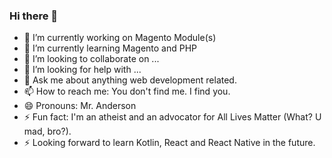 ### Hi there 👋


- 🔭 I’m currently working on Magento Module(s)
- 🌱 I’m currently learning Magento and PHP 
- 👯 I’m looking to collaborate on ...
- 🤔 I’m looking for help with ...
- 💬 Ask me about anything web development related.
- 📫 How to reach me: You don't find me. I find you.
- 😄 Pronouns: Mr. Anderson
- ⚡ Fun fact: I'm an atheist and an advocator for All Lives Matter (What? U mad, bro?). 
- ⚡ Looking forward to learn Kotlin, React and React Native in the future.


